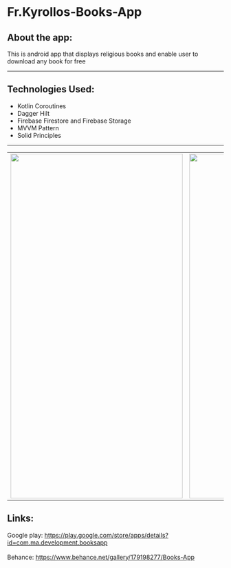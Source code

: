 # Fr.Kyrollos-Books-App

## About the app:
  This is android app that displays religious books and enable user to download any book for free  
***

## Technologies Used:
  * Kotlin Coroutines
  * Dagger Hilt
  * Firebase Firestore and Firebase Storage
  * MVVM Pattern
  * Solid Principles
***

|  |  |
| ------------- | ------------- |
|<img src="https://user-images.githubusercontent.com/48159614/234573188-383a7252-4f97-494f-9940-081c48247736.png" width="400" height="800">|<img src="https://user-images.githubusercontent.com/48159614/234573604-47c93be6-2a23-4b05-8570-71911ed927d6.png" width="400" height="800">|


## Links:
   Google play: https://play.google.com/store/apps/details?id=com.ma.development.booksapp
   <br></br>
   Behance: https://www.behance.net/gallery/179198277/Books-App

